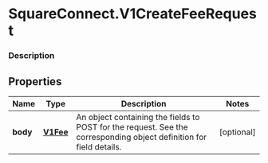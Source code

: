 # SquareConnect.V1CreateFeeRequest

### Description



## Properties
Name | Type | Description | Notes
------------ | ------------- | ------------- | -------------
**body** | [**V1Fee**](V1Fee.md) | An object containing the fields to POST for the request.  See the corresponding object definition for field details. | [optional] 



